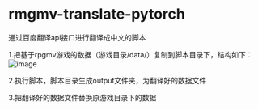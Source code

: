 # rmgmv-translate-pytorch
 通过百度翻译api接口进行翻译成中文的脚本


1.把基于rpgmv游戏的数据（游戏目录/data/）复制到脚本目录下，结构如下：
![image](https://github.com/user-attachments/assets/9b3b50d6-29a5-4731-b891-4c6cb184b07a)


2.执行脚本，脚本目录生成output文件夹，为翻译好的数据文件

3.把翻译好的数据文件替换原游戏目录下的数据
